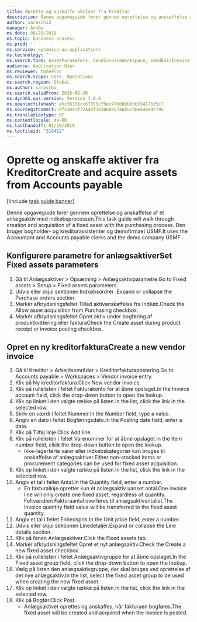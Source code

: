 ```yaml
---
title: Oprette og anskaffe aktiver fra Kreditor
description: Denne opgaveguide fører gennem oprettelse og anskaffelse af et anlægsaktiv med indkøbsprocessen.
author: saraschi2
manager: AnnBe
ms.date: 08/29/2018
ms.topic: business-process
ms.prod: ''
ms.service: dynamics-ax-applications
ms.technology: ''
ms.search.form: AssetParameters, VendInvoiceWorkspace, VendEditInvoice, VendTableLookup, InventItemIdLookupSimple, AssetTable
audience: Application User
ms.reviewer: twheeloc
ms.search.scope: Core, Operations
ms.search.region: Global
ms.author: saraschi
ms.search.validFrom: 2016-06-30
ms.dyn365.ops.version: Version 7.0.0
ms.openlocfilehash: e6c36338cc67855c79ec97d88bb8b633417b85c7
ms.sourcegitcommit: 0f530e5f72a40f383868957a6b5cb0e446e4c795
ms.translationtype: HT
ms.contentlocale: da-DK
ms.lasthandoff: 01/29/2019
ms.locfileid: "316412"
---
```

# <a name="create-and-acquire-assets-from-accounts-payable"></a><span data-ttu-id="a87f8-103">Oprette og anskaffe aktiver fra Kreditor</span><span class="sxs-lookup"><span data-stu-id="a87f8-103">Create and acquire assets from Accounts payable</span></span>

[!include [task guide banner](../../includes/task-guide-banner.md)]

<span data-ttu-id="a87f8-104">Denne opgaveguide fører gennem oprettelse og anskaffelse af et anlægsaktiv med indkøbsprocessen.</span><span class="sxs-lookup"><span data-stu-id="a87f8-104">This task guide will walk through creation and acquisition of a fixed asset with the purchasing process.</span></span>  <span data-ttu-id="a87f8-105">Den bruger bogholder- og kreditorassistenter og demofirmaet USMF.</span><span class="sxs-lookup"><span data-stu-id="a87f8-105">It uses the Accountant and Accounts payable clerks and the demo company USMF .</span></span>


## <a name="set-fixed-assets-parameters"></a><span data-ttu-id="a87f8-106">Konfigurere parametre for anlægsaktiver</span><span class="sxs-lookup"><span data-stu-id="a87f8-106">Set Fixed assets parameters</span></span>
1. <span data-ttu-id="a87f8-107">Gå til Anlægsaktiver > Opsætning > Anlægsaktivparametre.</span><span class="sxs-lookup"><span data-stu-id="a87f8-107">Go to Fixed assets > Setup > Fixed assets parameters.</span></span>
2. <span data-ttu-id="a87f8-108">Udvis eller skjul sektionen Indkøbsordrer .</span><span class="sxs-lookup"><span data-stu-id="a87f8-108">Expand or collapse the Purchase orders section.</span></span>
3. <span data-ttu-id="a87f8-109">Markér afkrydsningsfeltet Tillad aktivanskaffelse fra Indkøb.</span><span class="sxs-lookup"><span data-stu-id="a87f8-109">Check the Allow asset acquisition from Purchasing checkbox.</span></span>
4. <span data-ttu-id="a87f8-110">Markér afkrydsningsfeltet Opret aktiv under bogføring af produktkvittering eller faktura</span><span class="sxs-lookup"><span data-stu-id="a87f8-110">Check the Create asset during product receipt or invoice posting checkbox.</span></span>

## <a name="create-a-new-vendor-invoice"></a><span data-ttu-id="a87f8-111">Opret en ny kreditorfaktura</span><span class="sxs-lookup"><span data-stu-id="a87f8-111">Create a new vendor invoice</span></span>
1. <span data-ttu-id="a87f8-112">Gå til Kreditor > Arbejdsområder > Kreditorfakturapostering.</span><span class="sxs-lookup"><span data-stu-id="a87f8-112">Go to Accounts payable > Workspaces > Vendor invoice entry.</span></span>
2. <span data-ttu-id="a87f8-113">Klik på Ny kreditorfaktura.</span><span class="sxs-lookup"><span data-stu-id="a87f8-113">Click New vendor invoice.</span></span>
3. <span data-ttu-id="a87f8-114">Klik på rullelisten i feltet Fakturakonto for at åbne opslaget.</span><span class="sxs-lookup"><span data-stu-id="a87f8-114">In the Invoice account field, click the drop-down button to open the lookup.</span></span>
4. <span data-ttu-id="a87f8-115">Klik op linket i den valgte række på listen.</span><span class="sxs-lookup"><span data-stu-id="a87f8-115">In the list, click the link in the selected row.</span></span>
5. <span data-ttu-id="a87f8-116">Skriv en værdi i feltet Nummer.</span><span class="sxs-lookup"><span data-stu-id="a87f8-116">In the Number field, type a value.</span></span>
6. <span data-ttu-id="a87f8-117">Angiv en dato i feltet Bogføringsdato.</span><span class="sxs-lookup"><span data-stu-id="a87f8-117">In the Posting date field, enter a date.</span></span>
7. <span data-ttu-id="a87f8-118">Klik på Tilføj linje.</span><span class="sxs-lookup"><span data-stu-id="a87f8-118">Click Add line.</span></span>
8. <span data-ttu-id="a87f8-119">Klik på rullelisten i feltet Varenummer for at åbne opslaget.</span><span class="sxs-lookup"><span data-stu-id="a87f8-119">In the Item number field, click the drop-down button to open the lookup.</span></span>
    * <span data-ttu-id="a87f8-120">Ikke-lagerførte varer eller indkøbskategorier kan bruges til anskaffelse af anlægsaktiver.</span><span class="sxs-lookup"><span data-stu-id="a87f8-120">Either non-stocked items or procurement categories can be used for fixed asset acquisition.</span></span>  
9. <span data-ttu-id="a87f8-121">Klik op linket i den valgte række på listen.</span><span class="sxs-lookup"><span data-stu-id="a87f8-121">In the list, click the link in the selected row.</span></span>
10. <span data-ttu-id="a87f8-122">Angiv et tal i feltet Antal.</span><span class="sxs-lookup"><span data-stu-id="a87f8-122">In the Quantity field, enter a number.</span></span>
    * <span data-ttu-id="a87f8-123">En fakturalinje opretter kun ét anlægsaktiv uanset antal.</span><span class="sxs-lookup"><span data-stu-id="a87f8-123">One invoice line will only create one fixed asset, regardless of quantity.</span></span>  <span data-ttu-id="a87f8-124">Feltværdien Fakturaantal overføres til anlægsaktivantallet.</span><span class="sxs-lookup"><span data-stu-id="a87f8-124">The invoice quantity field value will be transferred to the fixed asset quantity.</span></span>  
11. <span data-ttu-id="a87f8-125">Angiv et tal i feltet Enhedspris.</span><span class="sxs-lookup"><span data-stu-id="a87f8-125">In the Unit price field, enter a number.</span></span>
12. <span data-ttu-id="a87f8-126">Udvis eller skjul sektionen Linedetaljer.</span><span class="sxs-lookup"><span data-stu-id="a87f8-126">Expand or collapse the Line details section.</span></span>
13. <span data-ttu-id="a87f8-127">Klik på fanen Anlægsaktiver.</span><span class="sxs-lookup"><span data-stu-id="a87f8-127">Click the Fixed assets tab.</span></span>
14. <span data-ttu-id="a87f8-128">Markér afkrydsningsfeltet Opret et nyt anlægsaktiv.</span><span class="sxs-lookup"><span data-stu-id="a87f8-128">Check the Create a new fixed asset checkbox.</span></span>
15. <span data-ttu-id="a87f8-129">Klik på rullelisten i feltet Anlægsaktivgruppe for at åbne opslaget.</span><span class="sxs-lookup"><span data-stu-id="a87f8-129">In the Fixed asset group field, click the drop-down button to open the lookup.</span></span>
16. <span data-ttu-id="a87f8-130">Vælg på listen den anlægsaktivgruppe, der skal bruges ved oprettelse af det nye anlægsaktiv.</span><span class="sxs-lookup"><span data-stu-id="a87f8-130">In the list, select the fixed asset group to be used when creating the new fixed asset.</span></span>
17. <span data-ttu-id="a87f8-131">Klik op linket i den valgte række på listen.</span><span class="sxs-lookup"><span data-stu-id="a87f8-131">In the list, click the link in the selected row.</span></span>
18. <span data-ttu-id="a87f8-132">Klik på Bogfør.</span><span class="sxs-lookup"><span data-stu-id="a87f8-132">Click Post.</span></span>
    * <span data-ttu-id="a87f8-133">Anlægsaktivet oprettes og anskaffes, når fakturaen bogføres.</span><span class="sxs-lookup"><span data-stu-id="a87f8-133">The fixed asset will be created and acquired when the invoice is posted.</span></span>  

